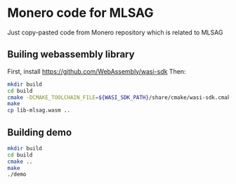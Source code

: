 # Monero code for MLSAG

Just copy-pasted code from Monero repository which is related to MLSAG

## Builing webassembly library

First, install https://github.com/WebAssembly/wasi-sdk
Then:

```sh
mkdir build
cd build
cmake -DCMAKE_TOOLCHAIN_FILE=${WASI_SDK_PATH}/share/cmake/wasi-sdk.cmake ..
make
cp lib-mlsag.wasm ..
```

## Building demo

```sh
mkdir build
cd build
cmake ..
make
./demo
```
